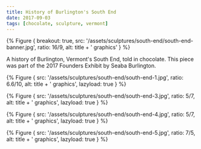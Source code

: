 ```yaml
---
title: History of Burlington's South End
date: 2017-09-03
tags: [chocolate, sculpture, vermont]
---
```


{% Figure {
    breakout: true,
    src: '/assets/sculptures/south-end/south-end-banner.jpg',
    ratio: 16/9,
    alt: title + ' graphics'
} %}

A history of Burlington, Vermont's South End, told in chocolate. This piece was part of the 2017 Founders Exhibit by Seaba Burlington.

{% Figure {
    src: '/assets/sculptures/south-end/south-end-1.jpg',
    ratio: 6.6/10,
    alt: title + ' graphics',
    lazyload: true
} %}

{% Figure {
    src: '/assets/sculptures/south-end/south-end-3.jpg',
    ratio: 5/7,
    alt: title + ' graphics',
    lazyload: true
} %}

{% Figure {
    src: '/assets/sculptures/south-end/south-end-4.jpg',
    ratio: 5/7,
    alt: title + ' graphics',
    lazyload: true
} %}

{% Figure {
    src: '/assets/sculptures/south-end/south-end-5.jpg',
    ratio: 7/5,
    alt: title + ' graphics',
    lazyload: true
} %}